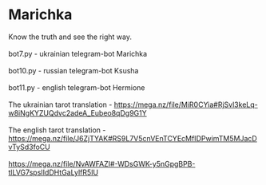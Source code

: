 # Marichka
Know the truth and see the right way.
<br> 
<br> 
bot7.py - ukrainian telegram-bot Marichka
<br> 
<br> 
bot10.py - russian telegram-bot Ksusha
<br>
<br> 
bot11.py - english telegram-bot Hermione
<br>
<br>
The ukrainian tarot translation  - https://mega.nz/file/MiR0CYia#RjSvl3keLq-w8iNgKYZUQdvc2adeA_Eubeo8qDg9G1Y
<br>
<br>
The english tarot translation - https://mega.nz/file/J6ZjTYAK#RS9L7V5cnVEnTCYEcMfIDPwimTM5MJacDvTySd3foCU
<br>
<br>
https://mega.nz/file/NvAWFAZI#-WDsGWK-y5nGpgBPB-tlLVG7spsIIdDHtGaLylfR5IU


